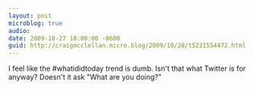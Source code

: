 ```yaml
---
layout: post
microblog: true
audio: 
date: 2009-10-27 18:00:00 -0600
guid: http://craigmcclellan.micro.blog/2009/10/28/t5221554472.html
---
```

I feel like the #whatididtoday trend is dumb.  Isn't that what Twitter is for anyway?  Doesn't it ask "What are you doing?"

